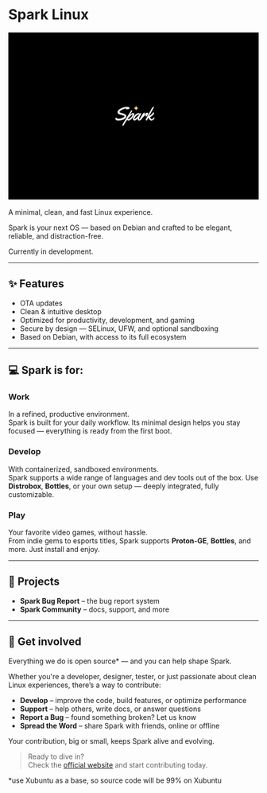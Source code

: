 # Spark Linux

![Spark Logo](https://github.com/sparkOS-Development/bug-report/blob/main/sparklogo.png?raw=true)

A minimal, clean, and fast Linux experience.

Spark is your next OS — based on Debian and crafted to be elegant, reliable, and distraction-free.

Currently in development.

---

## ✨ Features

- OTA updates  
- Clean & intuitive desktop  
- Optimized for productivity, development, and gaming  
- Secure by design — SELinux, UFW, and optional sandboxing  
- Based on Debian, with access to its full ecosystem  

---

## 💻 Spark is for:

### Work  
In a refined, productive environment.  
Spark is built for your daily workflow. Its minimal design helps you stay focused — everything is ready from the first boot.

### Develop  
With containerized, sandboxed environments.  
Spark supports a wide range of languages and dev tools out of the box. Use **Distrobox**, **Bottles**, or your own setup — deeply integrated, fully customizable.

### Play  
Your favorite video games, without hassle.  
From indie gems to esports titles, Spark supports **Proton-GE**, **Bottles**, and more. Just install and enjoy.

---

## 🔧 Projects

- **Spark Bug Report** – the bug report system
- **Spark Community** – docs, support, and more  

---

## 🤝 Get involved

Everything we do is open source* — and you can help shape Spark.

Whether you're a developer, designer, tester, or just passionate about clean Linux experiences, there’s a way to contribute:

- **Develop** – improve the code, build features, or optimize performance  
- **Support** – help others, write docs, or answer questions  
- **Report a Bug** – found something broken? Let us know  
- **Spread the Word** – share Spark with friends, online or offline  

Your contribution, big or small, keeps Spark alive and evolving.

> Ready to dive in?  
> Check the [official website](https://sparklinux.my.canva.site/) and start contributing today.


*use Xubuntu as a base, so source code will be 99% on Xubuntu
